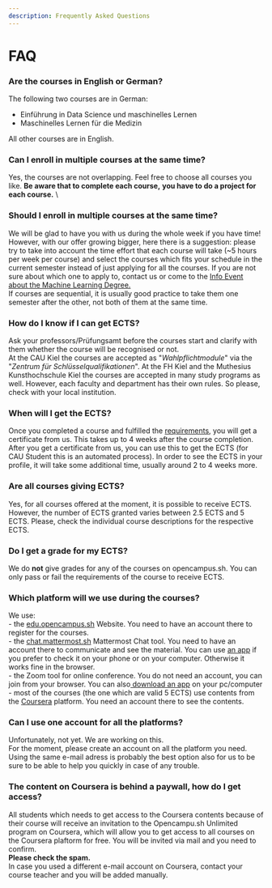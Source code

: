 ```yaml
---
description: Frequently Asked Questions
---
```


# FAQ

### Are the courses in English or German?&#x20;

The following two courses are in German:

* Einführung in Data Science und maschinelles Lernen
* Maschinelles Lernen für die Medizin

All other courses are in English.

### Can I enroll in multiple courses at the same time?&#x20;

Yes, the courses are not overlapping. Feel free to choose all courses you like. **Be aware that to complete each course,** **you have to do a project for each course.** \


### Should I enroll in multiple courses at the same time?

We will be glad to have you with us during the whole week if you have time!\
However, with our offer growing bigger, here there is a suggestion: please try to take into account the time effort that each course will take (\~5 hours per week per course) and select the courses which fits your schedule in the current semester instead of just applying for all the courses. If you are not sure about which one to apply to, contact us or come to the [Info Event about the Machine Learning Degree.](https://ml.opencampus.sh)\
If courses are sequential, it is usually good practice to take them one semester after the other, not both of them at the same time.

### **How do I know if I can get ECTS?**&#x20;

Ask your professors/Prüfungsamt before the courses start and clarify with them whether the course will be recognised or not.\
At the CAU Kiel the courses are accepted as "_Wahlpflichtmodule_" via the "_Zentrum für Schlüsselqualifikationen_". At the FH Kiel and the Muthesius Kunsthochschule Kiel the courses are accepted in many study programs as well. However, each faculty and department has their own rules. So please, check with your local institution.

### When will I get the ECTS?&#x20;

Once you completed a course and fulfilled the [requirements](projects/requirements.md), you will get a certificate from us. This takes up to 4 weeks after the course completion. After you get a certificate from us, you can use this to get the ECTS (for CAU Student this is an automated process). In order to see the ECTS in your profile, it will take some additional time, usually around 2 to 4 weeks more.

### Are all courses giving ECTS?&#x20;

Yes, for all courses offered at the moment, it is possible to receive ECTS. However, the number of ECTS granted varies between 2.5 ECTS and 5 ECTS. Please, check the individual course descriptions for the respective ECTS.

### Do I get a grade for my ECTS?

We do **not** give grades for any of the courses on opencampus.sh. You can only pass or fail the requirements of the course to receive ECTS.

### Which platform will we use during the courses?

We use:\
\- the [edu.opencampus.sh](./) Website. You need to have an account there to register for the courses.\
\- the [chat.mattermost.sh](./) Mattermost Chat tool. You need to have an account there to communicate and see the material. You can use [an app](https://mattermost.com/download/#mattermostApps) if you prefer to check it on your phone or on your computer. Otherwise it works fine in the browser.\
\- the Zoom tool for online conference. You do not need an account, you can join from your browser. You can also[ download an app](https://zoom.us/download) on your pc/computer\
\- most of the courses (the one which are valid 5 ECTS) use contents from the [Coursera](https://coursera.org/) platform. You need an account there to see the contents.

### Can I use one account for all the platforms?

Unfortunately, not yet. We are working on this.\
For the moment, please create an account on all the platform you need. Using the same e-mail adress is probably the best option also for us to be sure to be able to help you quickly in case of any trouble.

### The content on Coursera is behind a paywall, how do I get access?

All students which needs to get access to the Coursera contents because of their course will receive an invitation to the Opencampu.sh Unlimited program on Coursera, which will allow you to get access to all courses on the Coursera plaftorm for free. You will be invited via mail and you need to confirm. \
**Please check the spam.** \
In case you used a different e-mail account on Coursera, contact your course teacher and you will be added manually.
